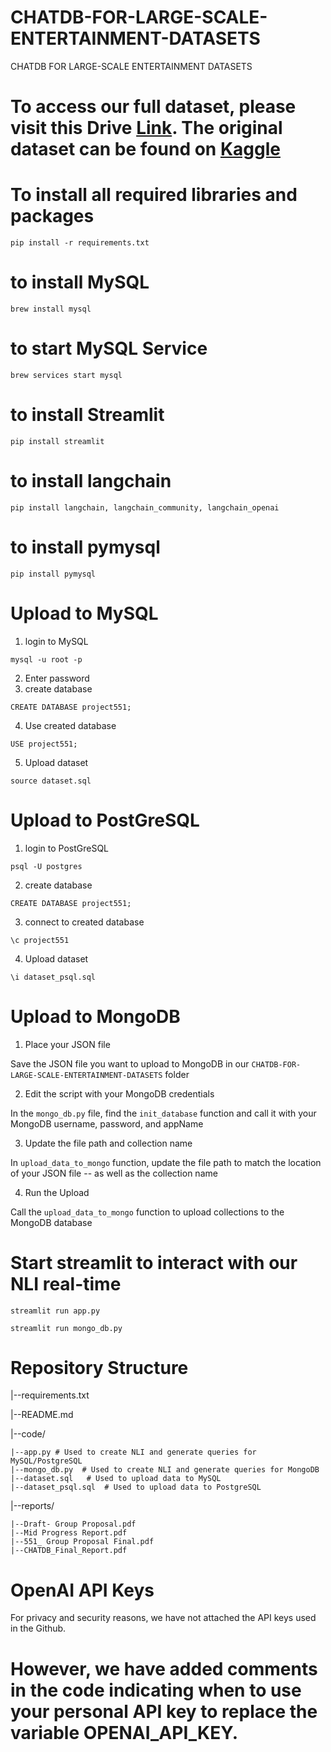 # CHATDB-FOR-LARGE-SCALE-ENTERTAINMENT-DATASETS
CHATDB FOR LARGE-SCALE ENTERTAINMENT DATASETS

# To access our full dataset, please visit this Drive [Link](https://drive.google.com/drive/folders/1z1rtXkZ8yUWFPUhPlxfFKT2U-K7_RcWU?usp=drive_link). The original dataset can be found on [Kaggle](https://www.kaggle.com/datasets/grouplens/movielens-20m-dataset/data?select=genome_scores.csv)

# To install all required libraries and packages
`pip install -r requirements.txt`

# to install MySQL
`brew install mysql`

# to start MySQL Service
`brew services start mysql`

# to install Streamlit
`pip install streamlit`

# to install langchain
`pip install langchain, langchain_community, langchain_openai`

# to install pymysql
`pip install pymysql`


# Upload to MySQL
1. login to MySQL

`mysql -u root -p`

2. Enter password
3. create database

`CREATE DATABASE project551;`

4. Use created database

`USE project551;`

5. Upload dataset

`source dataset.sql`

# Upload to PostGreSQL
1. login to PostGreSQL

`psql -U postgres`

2. create database

`CREATE DATABASE project551;`
   
3. connect to created database

`\c project551`
   
4. Upload dataset

`\i dataset_psql.sql`

# Upload to MongoDB
1. Place your JSON file

Save the JSON file you want to upload to MongoDB in our `CHATDB-FOR-LARGE-SCALE-ENTERTAINMENT-DATASETS` folder
   
2. Edit the script with your MongoDB credentials 

In the `mongo_db.py` file, find the `init_database` function and call it with your MongoDB username, password, and appName

3. Update the file path and collection name 

In `upload_data_to_mongo` function, update the file path to match the location of your JSON file -- as well as the collection name 

4. Run the Upload

Call the `upload_data_to_mongo` function to upload collections to the MongoDB database 

# Start streamlit to interact with our NLI real-time 
`streamlit run app.py`

`streamlit run mongo_db.py`

# Repository Structure 
|--requirements.txt  

|--README.md 

|--code/  

	|--app.py # Used to create NLI and generate queries for MySQL/PostgreSQL
  	|--mongo_db.py  # Used to create NLI and generate queries for MongoDB
	|--dataset.sql   # Used to upload data to MySQL
  	|--dataset_psql.sql  # Used to upload data to PostgreSQL
  
|--reports/

	|--Draft- Group Proposal.pdf 
	|--Mid Progress Report.pdf
	|--551_ Group Proposal Final.pdf
 	|--CHATDB_Final_Report.pdf


# OpenAI API Keys
For privacy and security reasons, we have not attached the API keys used in the Github. 
# However, we have added comments in the code indicating when to use your personal API key to replace the variable OPENAI_API_KEY.
